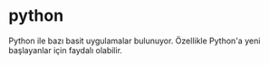 # python
Python ile bazı basit uygulamalar bulunuyor. Özellikle Python'a yeni başlayanlar için faydalı olabilir.
